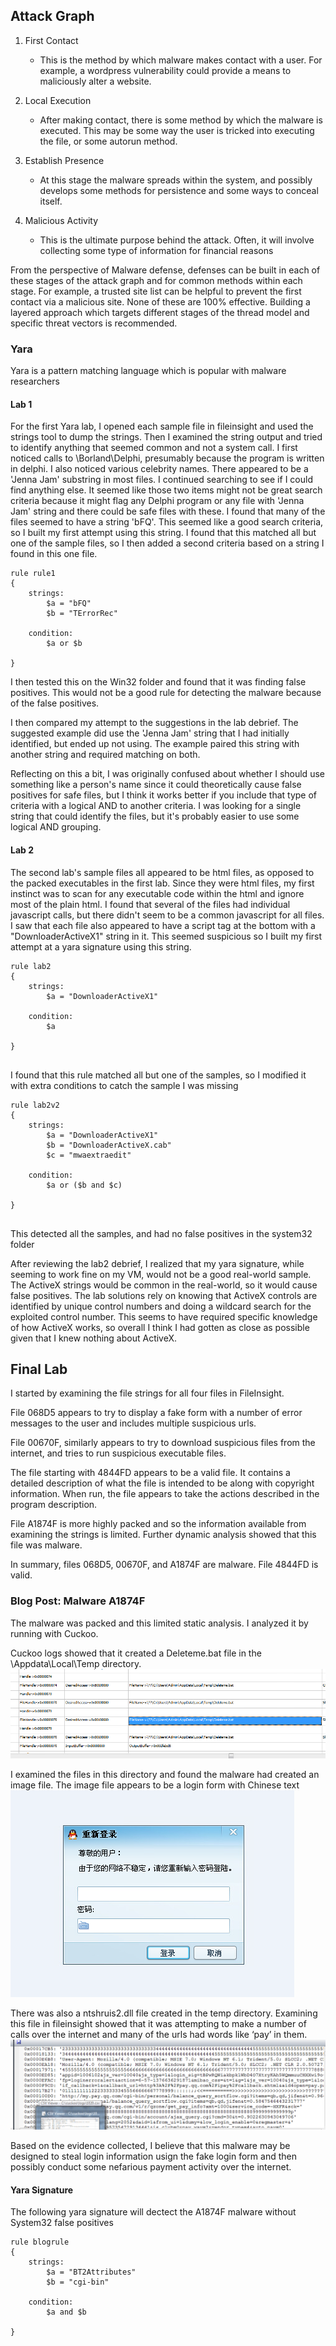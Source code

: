 
## Attack Graph

1. First Contact
    * This is the method by which malware makes contact with a user.  For example, a wordpress vulnerability could provide a means to maliciously alter a website.

2. Local Execution
    * After making contact, there is some method by which the malware is executed.  This may be some way the user is tricked into executing the file, or some autorun method.

3. Establish Presence
    * At this stage the malware spreads within the system, and possibly develops some methods for persistence and some ways to conceal itself.

4. Malicious Activity
     * This is the ultimate purpose behind the attack.  Often, it will involve collecting some type of information for financial reasons

From the perspective of Malware defense, defenses can be built in each of these stages of the attack graph and for common methods within each stage.  For example, a trusted site list can be helpful to prevent the first contact via a malicious site.  None of these are 100% effective.  Building a layered approach which targets different stages of the thread model and specific threat vectors is recommended.

### Yara

Yara is a pattern matching language which is popular with malware researchers

#### Lab 1

For the first Yara lab, I opened each sample file in fileinsight and used the strings tool to dump the strings.  Then I examined the string output and tried to identify anything that seemed common and not a system call.  I first noticed calls to \Borland\Delphi, presumably because the program is written in delphi.  I also noticed various celebrity names.  There appeared to be a 'Jenna Jam' substring in most files.  I continued searching to see if I could find anything else.  It seemed like those two items might not be great search criteria because it might flag any Delphi program or any file with 'Jenna Jam' string and there could be safe files with these.
I found that many of the files seemed to have a string 'bFQ'.  This seemed like a good search criteria, so I built my first attempt using this string.  I found that this matched all but one of the sample files, so I then added a second criteria based on a string I found in this one file.

```
rule rule1
{
    strings:
        $a = "bFQ"
        $b = "TErrorRec"

    condition:
        $a or $b

}

```

I then tested this on the Win32 folder and found that it was finding false positives.  This would not be a good rule for detecting the malware because of the false positives.

I then compared my attempt to the suggestions in the lab debrief.  The suggested example did use the 'Jenna Jam' string that I had initially identified, but ended up not using.  The example paired this string with another string and required matching on both.

Reflecting on this a bit, I was originally confused about whether I should use something like a person's name since it could theoretically cause false positives for safe files, but I think it works better if you include that type of criteria with a logical AND to another criteria.  I was looking for a single string that could identify the files, but it's probably easier to use some logical AND grouping.


#### Lab 2

The second lab's sample files all appeared to be html files, as opposed to the packed executables in the first lab.  Since they were html files, my first instinct was to scan for any executable code within the html and ignore most of the plain html.  I found that several of the files had individual javascript calls, but there didn't seem to be a common javascript for all files.  I saw that each file also appeared to have a script tag at the bottom with a "DownloaderActiveX1" string in it.  This seemed suspicious so I built my first attempt at a yara signature using this string.


```
rule lab2
{
    strings:
        $a = "DownloaderActiveX1"
    
    condition:
        $a

}


```

I found that this rule matched all but one of the samples, so I modified it with extra conditions to catch the sample I was missing


```
rule lab2v2
{
    strings:
        $a = "DownloaderActiveX1"
        $b = "DownloaderActiveX.cab"
        $c = "mwaextraedit"
    
    condition:
        $a or ($b and $c)

}


```

This detected all the samples, and had no false positives in the system32 folder

After reviewing the lab2 debrief, I realized that my yara signature, while seeming to work fine on my VM, would not be a good real-world sample.  The ActiveX strings would be common in the real-world, so it would cause false positives.  The lab solutions rely on knowing that ActiveX controls are identified by unique control numbers and doing a wildcard search for the exploited control number.  This seems to have required specific knowledge of how ActiveX works, so overall I think I had gotten as close as possible given that I knew nothing about ActiveX.



## Final Lab

I started by examining the file strings for all four files in FileInsight.  

File 068D5 appears to try to display a fake form with a number of error messages to the user and includes multiple suspicious urls.  

File 00670F, similarly appears to try to download suspicious files from the internet, and tries to run suspicious executable files.

The file starting with 4844FD appears to be a valid file. It contains a detailed description of what the file is intended to be along with copyright information.  When run, the file appears to take the actions described in the program description.

File A1874F is more highly packed and so the information available from examining the strings is limited.  Further dynamic analysis showed that this file was malware.

In summary, files 068D5, 00670F, and A1874F are malware.  File 4844FD is valid.



### Blog Post: Malware A1874F


The malware was packed and this limited static analysis.  I analyzed it by running with Cuckoo.

Cuckoo logs showed that it created a Deleteme.bat file in the \Appdata\Local\Temp directory.
![blog1](blog1.PNG)

I examined the files in this directory and found the malware had created an image file.  The image file appears to be a login form with Chinese text
![blog2](blog2.PNG)

There was also a ntshruis2.dll file created in the temp directory.  Examining this file in fileinsight showed that it was attempting to make a number of calls over the internet and many of the urls had words like ‘pay’ in them.
![blog3](blog3.png)

Based on the evidence collected, I believe that this malware may be designed to steal login information usign the fake login form and then possibly conduct some nefarious payment activity over the internet.

#### Yara Signature

The following yara signature will dectect the A1874F malware without System32 false positives

```
rule blogrule
{
    strings:
        $a = "BT2Attributes"
        $b = "cgi-bin"
    
    condition:
        $a and $b

}


```


